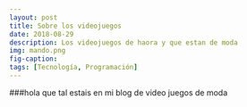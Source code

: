 ```yaml
---
layout: post
title: Sobre los videojuegos
date: 2018-08-29
description: Los videojuegos de haora y que estan de moda
img: mando.png
fig-caption: 
tags: [Tecnología, Programación]
---
```

###hola que tal estais en mi blog de video juegos de moda
